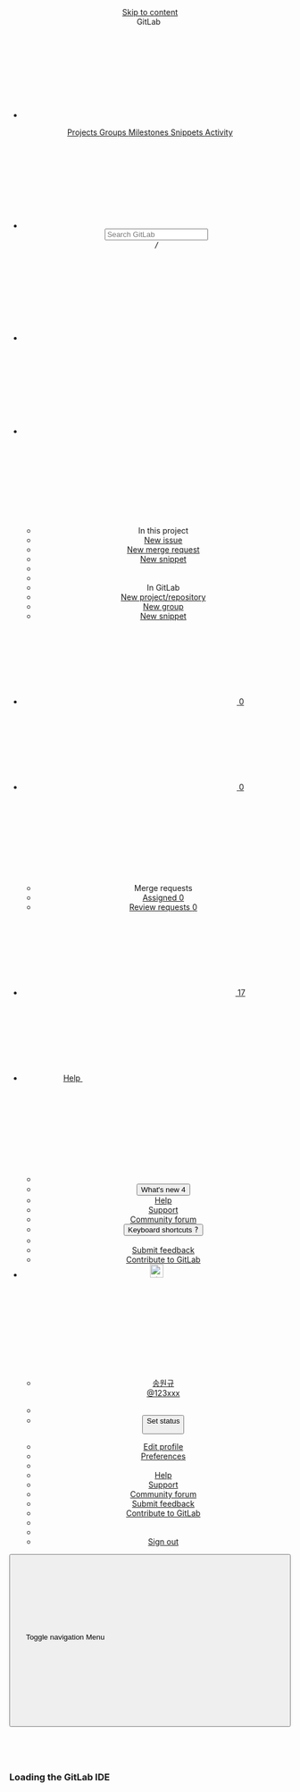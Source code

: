 <!DOCTYPE html>
<html class="with-top-bar " lang="en">
<head prefix="og: http://ogp.me/ns#">
<meta charset="utf-8">
<meta content="IE=edge" http-equiv="X-UA-Compatible">
<meta content="width=device-width, initial-scale=1, maximum-scale=1" name="viewport">
<title>IDE · s09-final / S09P31B303 · GitLab</title>
<script nonce="CrSJJ8cvUbk9QpoQehossw==">
//<![CDATA[
window.gon={};gon.api_version="v4";gon.default_avatar_url="https://lab.ssafy.com/assets/no_avatar-849f9c04a3a0d0cea2424ae97b27447dc64a7dbfae83c036c45b403392f0e8ba.png";gon.max_file_size=4192;gon.asset_host=null;gon.webpack_public_path="/assets/webpack/";gon.relative_url_root="";gon.user_color_scheme="white";gon.markdown_surround_selection=true;gon.markdown_automatic_lists=true;gon.recaptcha_api_server_url="https://www.recaptcha.net/recaptcha/api.js";gon.recaptcha_sitekey=null;gon.gitlab_url="https://lab.ssafy.com";gon.revision="d53f6295ea7";gon.feature_category="web_ide";gon.gitlab_logo="/assets/gitlab_logo-2957169c8ef64c58616a1ac3f4fc626e8a35ce4eb3ed31bb0d873712f2a041a0.png";gon.secure=true;gon.sprite_icons="/assets/icons-b25b55b72e1a86a9ca8055a5c421aae9b89fc86363fa02e2109034d756e56d28.svg";gon.sprite_file_icons="/assets/file_icons/file_icons-6489590d770258cc27e4698405d309d83e42829b667b4d601534321e96739a5a.svg";gon.emoji_sprites_css_path="/assets/emoji_sprites-e1b1ba2d7a86a445dcb1110d1b6e7dd0200ecaa993a445df77a07537dbf8f475.css";gon.gridstack_css_path="/assets/lazy_bundles/gridstack-f6221ea56eccefc063a4100733c578a518939d7d80ef78bef10a6e63be891252.css";gon.test_env=false;gon.disable_animations=false;gon.suggested_label_colors={"#cc338b":"Magenta-pink","#dc143c":"Crimson","#c21e56":"Rose red","#cd5b45":"Dark coral","#ed9121":"Carrot orange","#eee600":"Titanium yellow","#009966":"Green-cyan","#8fbc8f":"Dark sea green","#6699cc":"Blue-gray","#e6e6fa":"Lavender","#9400d3":"Dark violet","#330066":"Deep violet","#36454f":"Charcoal grey","#808080":"Gray"};gon.first_day_of_week=0;gon.time_display_relative=true;gon.ee=false;gon.jh=false;gon.dot_com=false;gon.uf_error_prefix="UF";gon.pat_prefix="";gon.use_new_navigation=true;gon.diagramsnet_url="https://embed.diagrams.net";gon.version="16.3.5";gon.current_user_id=10662;gon.current_username="123xxx";gon.current_user_fullname="송원규";gon.current_user_avatar_url="https://secure.gravatar.com/avatar/5d62dcf63c70fc6c65706b421f7356f1?s=80\u0026d=identicon";gon.features={"usageDataApi":true,"securityAutoFix":false,"sourceEditorToolbar":false,"vscodeWebIde":false,"unbatchGraphqlQueries":false,"commandPalette":true,"removeMonitorMetrics":true,"gitlabDuo":false,"customEmoji":false,"superSidebarFlyoutMenus":false,"buildServiceProxy":false,"rejectUnsignedCommitsByGitlab":true};
//]]>
</script>



<link rel="preload" href="/assets/webpack/monaco.f94a740f.chunk.js" as="script" type="text/javascript" nonce="CrSJJ8cvUbk9QpoQehossw==">
<link rel="stylesheet" href="/assets/themes/theme_indigo-cbf2cc35be098464be6de83fa55ce3c6d55904b86ae96b5d90b58c5ed67398be.css" />

<link rel="stylesheet" href="/assets/application-8ebfa16265f86eb24ceda740b31d44d2e5d86ceb9fba74eb308f08e1f99ccaa8.css" media="all" />
<link rel="stylesheet" href="/assets/page_bundles/web_ide_loader-0cc773149fe93269ec0e50684486e84ba219ff38ec97e473be2f3a9e887e9873.css" media="all" /><link rel="stylesheet" href="/assets/page_bundles/build-5d8dfad8c7d756e2a484a963ddc0f55d0dcd97e0805cff75f65c92a415a9bf98.css" media="all" /><link rel="stylesheet" href="/assets/page_bundles/ide-656c6c351ef34e286670dc29559f676e0693c806eae5d239cf1d23b272398035.css" media="all" />
<link rel="stylesheet" href="/assets/application_utilities-e77145525f157f955ee659a045c8699f51814ca7ef5cdd32c45a9bab7764f35b.css" media="all" />


<link rel="stylesheet" href="/assets/fonts-171e1863d044918ea3bbaacf2a559ccaac603904aa851c3add5b714fa7066468.css" media="all" />
<link rel="stylesheet" href="/assets/highlight/themes/white-798c2d2c1560fb1734a7653f984135b2ce22a62aa9b46f914905648669930db1.css" media="all" />


<link rel="preload" href="/assets/application_utilities-e77145525f157f955ee659a045c8699f51814ca7ef5cdd32c45a9bab7764f35b.css" as="style" type="text/css" nonce="VaysFiV9jCwoQT1qwDd8Vw==">
<link rel="preload" href="/assets/application-8ebfa16265f86eb24ceda740b31d44d2e5d86ceb9fba74eb308f08e1f99ccaa8.css" as="style" type="text/css" nonce="VaysFiV9jCwoQT1qwDd8Vw==">
<link rel="preload" href="/assets/highlight/themes/white-798c2d2c1560fb1734a7653f984135b2ce22a62aa9b46f914905648669930db1.css" as="style" type="text/css" nonce="VaysFiV9jCwoQT1qwDd8Vw==">





<script src="/assets/webpack/runtime.5f5d5d87.bundle.js" defer="defer" nonce="CrSJJ8cvUbk9QpoQehossw=="></script>
<script src="/assets/webpack/main.4a9cedf2.chunk.js" defer="defer" nonce="CrSJJ8cvUbk9QpoQehossw=="></script>
<script src="/assets/webpack/graphql.49b1eb13.chunk.js" defer="defer" nonce="CrSJJ8cvUbk9QpoQehossw=="></script>
<script src="/assets/webpack/commons-pages.groups.new-pages.import.gitlab_projects.new-pages.import.manifest.new-pages.projects.n-4e5d09f9.b0bb5304.chunk.js" defer="defer" nonce="CrSJJ8cvUbk9QpoQehossw=="></script>
<script src="/assets/webpack/commons-pages.search.show-super_sidebar.b055a594.chunk.js" defer="defer" nonce="CrSJJ8cvUbk9QpoQehossw=="></script>
<script src="/assets/webpack/super_sidebar.e47fcf88.chunk.js" defer="defer" nonce="CrSJJ8cvUbk9QpoQehossw=="></script>
<script src="/assets/webpack/monaco.f94a740f.chunk.js" defer="defer" nonce="CrSJJ8cvUbk9QpoQehossw=="></script>
<script src="/assets/webpack/commons-pages.admin.runners.show-pages.groups.achievements-pages.groups.crm.contacts-pages.groups.cr-ab3bf4b6.f5442616.chunk.js" defer="defer" nonce="CrSJJ8cvUbk9QpoQehossw=="></script>
<script src="/assets/webpack/commons-SourceEditor-pages.ide-pages.projects.ci.lints.show-pages.projects.ci.pipeline_editor.show-p-b2d156f8.9c6dfc88.chunk.js" defer="defer" nonce="CrSJJ8cvUbk9QpoQehossw=="></script>
<script src="/assets/webpack/commons-pages.ide-pages.projects.pages.new.5699785b.chunk.js" defer="defer" nonce="CrSJJ8cvUbk9QpoQehossw=="></script>
<script src="/assets/webpack/commons-pages.ide-pages.projects.ci.pipeline_editor.show.a53343c5.chunk.js" defer="defer" nonce="CrSJJ8cvUbk9QpoQehossw=="></script>
<script src="/assets/webpack/commons-pages.ide-pages.projects.releases.index.d41fa18a.chunk.js" defer="defer" nonce="CrSJJ8cvUbk9QpoQehossw=="></script>
<script src="/assets/webpack/pages.ide.1dcc6a96.chunk.js" defer="defer" nonce="CrSJJ8cvUbk9QpoQehossw=="></script>
<meta content="object" property="og:type">
<meta content="GitLab" property="og:site_name">
<meta content="IDE · s09-final / S09P31B303 · GitLab" property="og:title">
<meta content="SSAFY 전용 GitLab 시스템" property="og:description">
<meta content="https://lab.ssafy.com/assets/twitter_card-570ddb06edf56a2312253c5872489847a0f385112ddbcd71ccfa1570febab5d2.jpg" property="og:image">
<meta content="64" property="og:image:width">
<meta content="64" property="og:image:height">
<meta content="https://lab.ssafy.com/-/ide/project/s09-final/S09P31B303/edit/master/-/README.md" property="og:url">
<meta content="summary" property="twitter:card">
<meta content="IDE · s09-final / S09P31B303 · GitLab" property="twitter:title">
<meta content="SSAFY 전용 GitLab 시스템" property="twitter:description">
<meta content="https://lab.ssafy.com/assets/twitter_card-570ddb06edf56a2312253c5872489847a0f385112ddbcd71ccfa1570febab5d2.jpg" property="twitter:image">

<meta name="csrf-param" content="authenticity_token" />
<meta name="csrf-token" content="qz7YwHmuF6UX2S9_ZRMvxfNLKyTWqy_oi3xcPBMkSNW809w541WdBaWYdky1wMZ7huLdf7UnG51HzXRSsp1SWQ" />
<meta name="csp-nonce" content="CrSJJ8cvUbk9QpoQehossw==" />
<meta name="action-cable-url" content="/-/cable" />
<link href="/-/manifest.json" rel="manifest">
<link rel="icon" type="image/png" href="/uploads/-/system/appearance/favicon/1/favicon.ico" id="favicon" data-original-href="/uploads/-/system/appearance/favicon/1/favicon.ico" />
<link rel="apple-touch-icon" type="image/x-icon" href="/assets/apple-touch-icon-b049d4bc0dd9626f31db825d61880737befc7835982586d015bded10b4435460.png" />
<link href="/search/opensearch.xml" rel="search" title="Search GitLab" type="application/opensearchdescription+xml">




<meta content="SSAFY 전용 GitLab 시스템" name="description">
<meta content="#292961" name="theme-color">
</head>

<body class="ui-indigo tab-width-8  fullscreen-layout" data-page="ide:index">


<header class="navbar navbar-gitlab navbar-expand-sm js-navbar legacy-top-bar" data-testid="navbar">
<a class="gl-sr-only gl-accessibility" href="#content-body">Skip to content</a>
<div class="container-fluid">
<div class="header-content js-header-content">
<div class="title-container hide-when-top-nav-responsive-open gl-transition-medium gl-display-flex gl-align-items-stretch gl-pt-0 gl-mr-3">
<div class="title">
<span class="gl-sr-only">GitLab</span>
<a title="Homepage" id="logo" class="has-tooltip" href="/"><img class="brand-header-logo lazy" data-src="/uploads/-/system/appearance/header_logo/1/ssafy_logo.png" src="data:image/gif;base64,R0lGODlhAQABAAAAACH5BAEKAAEALAAAAAABAAEAAAICTAEAOw==" />
</a><div class="gl-display-flex gl-align-items-center">
</div>
</div>

<div class="gl-display-none gl-sm-display-block">
<ul class="list-unstyled nav navbar-sub-nav" data-view-model="{&quot;primary&quot;:[{&quot;type&quot;:&quot;header&quot;,&quot;title&quot;:&quot;Switch to&quot;},{&quot;id&quot;:&quot;project&quot;,&quot;type&quot;:&quot;item&quot;,&quot;title&quot;:&quot;Projects&quot;,&quot;active&quot;:false,&quot;icon&quot;:&quot;project&quot;,&quot;href&quot;:&quot;&quot;,&quot;view&quot;:&quot;projects&quot;,&quot;css_class&quot;:null,&quot;data&quot;:{&quot;track_label&quot;:&quot;projects_dropdown&quot;,&quot;track_action&quot;:&quot;click_dropdown&quot;,&quot;track_property&quot;:&quot;navigation_top&quot;,&quot;testid&quot;:&quot;projects_dropdown&quot;},&quot;partial&quot;:null,&quot;component&quot;:null},{&quot;id&quot;:&quot;groups&quot;,&quot;type&quot;:&quot;item&quot;,&quot;title&quot;:&quot;Groups&quot;,&quot;active&quot;:false,&quot;icon&quot;:&quot;group&quot;,&quot;href&quot;:&quot;&quot;,&quot;view&quot;:&quot;groups&quot;,&quot;css_class&quot;:null,&quot;data&quot;:{&quot;track_label&quot;:&quot;groups_dropdown&quot;,&quot;track_action&quot;:&quot;click_dropdown&quot;,&quot;track_property&quot;:&quot;navigation_top&quot;,&quot;testid&quot;:&quot;groups_dropdown&quot;},&quot;partial&quot;:null,&quot;component&quot;:null},{&quot;id&quot;:&quot;your-work&quot;,&quot;type&quot;:&quot;item&quot;,&quot;title&quot;:&quot;Your work&quot;,&quot;active&quot;:false,&quot;icon&quot;:&quot;work&quot;,&quot;href&quot;:&quot;/dashboard/projects&quot;,&quot;view&quot;:&quot;&quot;,&quot;css_class&quot;:null,&quot;data&quot;:{},&quot;partial&quot;:null,&quot;component&quot;:null},{&quot;id&quot;:&quot;explore&quot;,&quot;type&quot;:&quot;item&quot;,&quot;title&quot;:&quot;Explore&quot;,&quot;active&quot;:false,&quot;icon&quot;:&quot;compass&quot;,&quot;href&quot;:&quot;/explore/projects&quot;,&quot;view&quot;:&quot;&quot;,&quot;css_class&quot;:null,&quot;data&quot;:{},&quot;partial&quot;:null,&quot;component&quot;:null}],&quot;secondary&quot;:[],&quot;views&quot;:{&quot;projects&quot;:{&quot;namespace&quot;:&quot;projects&quot;,&quot;currentUserName&quot;:&quot;123xxx&quot;,&quot;currentItem&quot;:{&quot;id&quot;:444828,&quot;name&quot;:&quot;S09P31B303&quot;,&quot;namespace&quot;:&quot;s09-final / S09P31B303&quot;,&quot;webUrl&quot;:&quot;/s09-final/S09P31B303&quot;,&quot;avatarUrl&quot;:null},&quot;linksPrimary&quot;:[{&quot;id&quot;:&quot;your&quot;,&quot;type&quot;:&quot;item&quot;,&quot;title&quot;:&quot;View all projects&quot;,&quot;active&quot;:false,&quot;icon&quot;:&quot;&quot;,&quot;href&quot;:&quot;/dashboard/projects&quot;,&quot;view&quot;:&quot;&quot;,&quot;css_class&quot;:null,&quot;data&quot;:{&quot;testid&quot;:&quot;menu_item_link&quot;,&quot;qa_title&quot;:&quot;View all projects&quot;},&quot;partial&quot;:null,&quot;component&quot;:null}],&quot;linksSecondary&quot;:[]},&quot;groups&quot;:{&quot;namespace&quot;:&quot;groups&quot;,&quot;currentUserName&quot;:&quot;123xxx&quot;,&quot;currentItem&quot;:{},&quot;linksPrimary&quot;:[{&quot;id&quot;:&quot;your&quot;,&quot;type&quot;:&quot;item&quot;,&quot;title&quot;:&quot;View all groups&quot;,&quot;active&quot;:false,&quot;icon&quot;:&quot;&quot;,&quot;href&quot;:&quot;/dashboard/groups&quot;,&quot;view&quot;:&quot;&quot;,&quot;css_class&quot;:null,&quot;data&quot;:{&quot;testid&quot;:&quot;menu_item_link&quot;,&quot;qa_title&quot;:&quot;View all groups&quot;},&quot;partial&quot;:null,&quot;component&quot;:null}],&quot;linksSecondary&quot;:[]}},&quot;shortcuts&quot;:[{&quot;id&quot;:&quot;project-shortcut&quot;,&quot;type&quot;:&quot;item&quot;,&quot;title&quot;:&quot;Projects&quot;,&quot;active&quot;:false,&quot;icon&quot;:&quot;&quot;,&quot;href&quot;:&quot;/dashboard/projects&quot;,&quot;view&quot;:&quot;&quot;,&quot;css_class&quot;:&quot;dashboard-shortcuts-projects&quot;,&quot;data&quot;:{&quot;testid&quot;:&quot;menu_item_link&quot;,&quot;qa_title&quot;:&quot;Projects&quot;},&quot;partial&quot;:null,&quot;component&quot;:null},{&quot;id&quot;:&quot;groups-shortcut&quot;,&quot;type&quot;:&quot;item&quot;,&quot;title&quot;:&quot;Groups&quot;,&quot;active&quot;:false,&quot;icon&quot;:&quot;&quot;,&quot;href&quot;:&quot;/dashboard/groups&quot;,&quot;view&quot;:&quot;&quot;,&quot;css_class&quot;:&quot;dashboard-shortcuts-groups&quot;,&quot;data&quot;:{&quot;testid&quot;:&quot;menu_item_link&quot;,&quot;qa_title&quot;:&quot;Groups&quot;},&quot;partial&quot;:null,&quot;component&quot;:null},{&quot;id&quot;:&quot;milestones-shortcut&quot;,&quot;type&quot;:&quot;item&quot;,&quot;title&quot;:&quot;Milestones&quot;,&quot;active&quot;:false,&quot;icon&quot;:&quot;&quot;,&quot;href&quot;:&quot;/dashboard/milestones&quot;,&quot;view&quot;:&quot;&quot;,&quot;css_class&quot;:&quot;dashboard-shortcuts-milestones&quot;,&quot;data&quot;:{&quot;testid&quot;:&quot;menu_item_link&quot;,&quot;qa_title&quot;:&quot;Milestones&quot;},&quot;partial&quot;:null,&quot;component&quot;:null},{&quot;id&quot;:&quot;snippets-shortcut&quot;,&quot;type&quot;:&quot;item&quot;,&quot;title&quot;:&quot;Snippets&quot;,&quot;active&quot;:false,&quot;icon&quot;:&quot;&quot;,&quot;href&quot;:&quot;/dashboard/snippets&quot;,&quot;view&quot;:&quot;&quot;,&quot;css_class&quot;:&quot;dashboard-shortcuts-snippets&quot;,&quot;data&quot;:{&quot;testid&quot;:&quot;menu_item_link&quot;,&quot;qa_title&quot;:&quot;Snippets&quot;},&quot;partial&quot;:null,&quot;component&quot;:null},{&quot;id&quot;:&quot;activity-shortcut&quot;,&quot;type&quot;:&quot;item&quot;,&quot;title&quot;:&quot;Activity&quot;,&quot;active&quot;:false,&quot;icon&quot;:&quot;&quot;,&quot;href&quot;:&quot;/dashboard/activity&quot;,&quot;view&quot;:&quot;&quot;,&quot;css_class&quot;:&quot;dashboard-shortcuts-activity&quot;,&quot;data&quot;:{&quot;testid&quot;:&quot;menu_item_link&quot;,&quot;qa_title&quot;:&quot;Activity&quot;},&quot;partial&quot;:null,&quot;component&quot;:null}],&quot;menuTooltip&quot;:&quot;Main menu&quot;}" id="js-top-nav">
<li>
<a class="top-nav-toggle" data-toggle="dropdown" href="#" type="button">
<svg class="s16" data-testid="hamburger-icon"><use href="/assets/icons-b25b55b72e1a86a9ca8055a5c421aae9b89fc86363fa02e2109034d756e56d28.svg#hamburger"></use></svg>
</a>
</li>
</ul>
<div class="hidden">
<a class="dashboard-shortcuts-projects" href="/dashboard/projects">Projects
</a><a class="dashboard-shortcuts-groups" href="/dashboard/groups">Groups
</a><a class="dashboard-shortcuts-milestones" href="/dashboard/milestones">Milestones
</a><a class="dashboard-shortcuts-snippets" href="/dashboard/snippets">Snippets
</a><a class="dashboard-shortcuts-activity" href="/dashboard/activity">Activity
</a></div>

</div>
</div>
<div class="navbar-collapse gl-transition-medium collapse gl-mr-auto global-search-container hide-when-top-nav-responsive-open">
<ul class="nav navbar-nav gl-w-full gl-align-items-center">
<li class="nav-item header-search gl-display-none gl-lg-display-block gl-w-full">
<div class="header-search-form is-not-active gl-relative gl-w-full" data-autocomplete-path="/search/autocomplete" data-issues-path="/dashboard/issues" data-mr-path="/dashboard/merge_requests" data-search-context="{&quot;group&quot;:{&quot;id&quot;:447245,&quot;name&quot;:&quot;s09-final&quot;,&quot;full_name&quot;:&quot;s09-final&quot;},&quot;group_metadata&quot;:{&quot;issues_path&quot;:&quot;/groups/s09-final/-/issues&quot;,&quot;mr_path&quot;:&quot;/groups/s09-final/-/merge_requests&quot;},&quot;project&quot;:{&quot;id&quot;:444828,&quot;name&quot;:&quot;S09P31B303&quot;},&quot;project_metadata&quot;:{&quot;mr_path&quot;:&quot;/s09-final/S09P31B303/-/merge_requests&quot;,&quot;issues_path&quot;:&quot;/s09-final/S09P31B303/-/issues&quot;},&quot;code_search&quot;:true,&quot;scope&quot;:null,&quot;for_snippets&quot;:null}" data-search-path="/search" id="js-header-search">
<form action="/search" accept-charset="UTF-8" method="get"><div class="gl-search-box-by-type">
<svg class="s16 gl-search-box-by-type-search-icon gl-icon" data-testid="search-icon"><use href="/assets/icons-b25b55b72e1a86a9ca8055a5c421aae9b89fc86363fa02e2109034d756e56d28.svg#search"></use></svg>
<input autocomplete="off" class="form-control gl-form-input gl-search-box-by-type-input" data-testid="search_box" id="search" name="search" placeholder="Search GitLab" type="text">
</div>
<input type="hidden" name="group_id" id="group_id" value="447245" autocomplete="off" />
<input type="hidden" name="project_id" id="project_id" value="444828" autocomplete="off" />
<input type="hidden" name="scope" id="scope" autocomplete="off" />
<input type="hidden" name="search_code" id="search_code" value="true" autocomplete="off" />
<input type="hidden" name="snippets" id="snippets" autocomplete="off" />
<input type="hidden" name="repository_ref" id="repository_ref" autocomplete="off" />
<input type="hidden" name="nav_source" id="nav_source" value="navbar" autocomplete="off" />
<kbd class="gl-absolute gl-right-3 gl-top-0 keyboard-shortcut-helper gl-z-index-1 has-tooltip" data-html="true" data-placement="bottom" title="Use the shortcut key &lt;kbd&gt;/&lt;/kbd&gt; to start a search">
/
</kbd>
</form></div>

</li>
<li class="nav-item d-none d-sm-inline-block d-lg-none">
<a title="Search" aria-label="Search" data-toggle="tooltip" data-placement="bottom" data-container="body" data-track-action="click_link" data-track-label="global_search" data-track-property="navigation_top" href="/search?project_id=444828"><svg class="s16" data-testid="search-icon"><use href="/assets/icons-b25b55b72e1a86a9ca8055a5c421aae9b89fc86363fa02e2109034d756e56d28.svg#search"></use></svg>
</a></li>
</ul>
</div>
<div class="navbar-collapse gl-transition-medium collapse">
<ul class="nav navbar-nav gl-w-full gl-align-items-center gl-justify-content-end">
<li class="header-new gl-flex-grow-1 gl-flex-shrink-1 dropdown gl-display-none gl-sm-display-block gl-white-space-nowrap gl-text-right" data-track-action="click_dropdown" data-track-label="new_dropdown" data-track-property="navigation_top">
<a class="header-new-dropdown-toggle has-tooltip gl-display-flex" id="js-onboarding-new-project-link" title="Create new..." ref="tooltip" aria-label="Create new..." data-toggle="dropdown" data-placement="bottom" data-container="body" data-display="static" data-testid="new-menu-toggle" href="/projects/new"><svg class="s16" data-testid="plus-square-icon"><use href="/assets/icons-b25b55b72e1a86a9ca8055a5c421aae9b89fc86363fa02e2109034d756e56d28.svg#plus-square"></use></svg>
<svg class="s16 caret-down" data-testid="chevron-down-icon"><use href="/assets/icons-b25b55b72e1a86a9ca8055a5c421aae9b89fc86363fa02e2109034d756e56d28.svg#chevron-down"></use></svg>
</a><div class="dropdown-menu dropdown-menu-right dropdown-extended-height">
<ul>
<li class="dropdown-bold-header">
In this project
</li>
<li><a data-track-action="click_link_new_issue" data-track-label="plus_menu_dropdown" data-track-property="navigation_top" data-testid="new_issue_link" href="/s09-final/S09P31B303/-/issues/new">New issue</a></li>
<li><a data-track-action="click_link_new_mr" data-track-label="plus_menu_dropdown" data-track-property="navigation_top" href="/s09-final/S09P31B303/-/merge_requests/new">New merge request</a></li>
<li><a data-track-action="click_link_new_snippet_project" data-track-label="plus_menu_dropdown" data-track-property="navigation_top" href="/s09-final/S09P31B303/-/snippets/new">New snippet</a></li>
<li><div class="js-invite-members-trigger" data-display-text="Invite members" data-icon="shaking_hands" data-trigger-element="text-emoji" data-trigger-source="top-nav"></div>
</li>
<li class="divider"></li>
<li class="dropdown-bold-header">
In GitLab
</li>
<li><a data-track-action="click_link_new_project" data-track-label="plus_menu_dropdown" data-track-property="navigation_top" data-testid="global_new_project_link" href="/projects/new">New project/repository</a></li>
<li><a data-track-action="click_link_new_group" data-track-label="plus_menu_dropdown" data-track-property="navigation_top" data-testid="global_new_group_link" href="/groups/new">New group</a></li>
<li><a data-track-action="click_link_new_snippet_parent" data-track-label="plus_menu_dropdown" data-track-property="navigation_top" data-testid="global_new_snippet_link" href="/-/snippets/new">New snippet</a></li>
</ul>
</div>
</li>

<li class="user-counter"><a title="Issues" class="dashboard-shortcuts-issues js-prefetch-document" aria-label="Issues" data-testid="issues_shortcut_button" data-toggle="tooltip" data-placement="bottom" data-track-label="main_navigation" data-track-action="click_issues_link" data-track-property="navigation_top" data-container="body" href="/dashboard/issues?assignee_username=123xxx"><svg class="s16" data-testid="issues-icon"><use href="/assets/icons-b25b55b72e1a86a9ca8055a5c421aae9b89fc86363fa02e2109034d756e56d28.svg#issues"></use></svg>
<span aria-label="0 assigned issues" class="gl-badge badge badge-pill badge-success sm gl-ml-n2 gl-display-none">0
</span></a></li><li class="user-counter dropdown"><a class="dashboard-shortcuts-merge_requests has-tooltip" title="Merge requests" aria-label="Merge requests" data-testid="merge_requests_shortcut_button" data-toggle="dropdown" data-placement="bottom" data-track-label="merge_requests_menu" data-track-action="click_dropdown" data-track-property="navigation_top" data-container="body" href="/dashboard/merge_requests?assignee_username=123xxx"><svg class="s16" data-testid="git-merge-icon"><use href="/assets/icons-b25b55b72e1a86a9ca8055a5c421aae9b89fc86363fa02e2109034d756e56d28.svg#git-merge"></use></svg>
<span aria-label="0 merge requests" class="gl-badge badge badge-pill badge-warning sm js-merge-requests-count gl-ml-n2 gl-display-none">0
</span><svg class="s16 caret-down gl-mx-0!" data-testid="chevron-down-icon"><use href="/assets/icons-b25b55b72e1a86a9ca8055a5c421aae9b89fc86363fa02e2109034d756e56d28.svg#chevron-down"></use></svg>
</a><div class="dropdown-menu dropdown-menu-right">
<ul>
<li class="dropdown-header">
Merge requests
</li>
<li>
<a class="gl-display-flex! gl-align-items-center js-prefetch-document" data-track-action="click_link" data-track-label="merge_requests_assigned" data-track-property="navigation_top" href="/dashboard/merge_requests?assignee_username=123xxx">Assigned
<span class="gl-badge badge badge-pill badge-neutral sm js-assigned-mr-count gl-ml-auto">0
</span></a></li>
<li>
<a class="dashboard-shortcuts-review_requests gl-display-flex! gl-align-items-center js-prefetch-document" data-track-action="click_link" data-track-label="merge_requests_to_review" data-track-property="navigation_top" href="/dashboard/merge_requests?reviewer_username=123xxx">Review requests
<span class="gl-badge badge badge-pill badge-neutral sm js-reviewer-mr-count gl-ml-auto">0
</span></a></li>
</ul>
</div>
</li><li class="user-counter"><a title="To-Do List" aria-label="To-Do List" class="shortcuts-todos js-prefetch-document" data-testid="todos-shortcut-button" data-toggle="tooltip" data-placement="bottom" data-track-label="main_navigation" data-track-action="click_to_do_link" data-track-property="navigation_top" data-container="body" href="/dashboard/todos"><svg class="s16" data-testid="todo-done-icon"><use href="/assets/icons-b25b55b72e1a86a9ca8055a5c421aae9b89fc86363fa02e2109034d756e56d28.svg#todo-done"></use></svg>
<span aria-label="Todos count" class="gl-badge badge badge-pill badge-info sm js-todos-count gl-ml-n2 ">17
</span></a></li><li class="nav-item header-help dropdown d-none d-md-block">
<a class="header-help-dropdown-toggle gl-relative" data-toggle="dropdown" data-track-action="click_question_mark_link" data-track-label="main_navigation" data-track-property="navigation_top" href="/help"><span class="gl-sr-only">
Help
</span>
<svg class="s16" data-testid="question-o-icon"><use href="/assets/icons-b25b55b72e1a86a9ca8055a5c421aae9b89fc86363fa02e2109034d756e56d28.svg#question-o"></use></svg>
<span class="notification-dot rounded-circle gl-absolute"></span>
<svg class="s16 caret-down" data-testid="chevron-down-icon"><use href="/assets/icons-b25b55b72e1a86a9ca8055a5c421aae9b89fc86363fa02e2109034d756e56d28.svg#chevron-down"></use></svg>
</a><div class="dropdown-menu dropdown-menu-right">
<ul>
<li>

</li>
<li>
<button class="gl-justify-content-space-between gl-align-items-center js-whats-new-trigger gl-display-flex!" type="button">
What&#39;s new
<span class="gl-badge badge badge-pill badge-muted sm js-whats-new-notification-count">4</span>
</button>
</li>

<li>
<a data-track-action="click_link" data-track-label="help" data-track-property="navigation_top" href="/help">Help</a>
</li>
<li>
<a data-track-action="click_link" data-track-label="support" data-track-property="navigation_top" href="https://about.gitlab.com/get-help/">Support</a>
</li>
<li>
<a target="_blank" class="text-nowrap" rel="noopener noreferrer" data-track-action="click_link" data-track-label="community_forum" data-track-property="navigation_top" href="https://forum.gitlab.com">Community forum</a>

</li>
<li>
<button class="js-shortcuts-modal-trigger" data-track-action="click_button" data-track-label="keyboard_shortcuts_help" data-track-property="navigation_top" type="button">
Keyboard shortcuts
<kbd aria-hidden="true" class="flat float-right">?</kbd>
</button>
</li>
<li class="divider"></li>
<li>
<a data-track-action="click_link" data-track-label="submit_feedback" data-track-property="navigation_top" href="https://about.gitlab.com/submit-feedback">Submit feedback</a>
</li>
<li>
<a target="_blank" class="text-nowrap" data-track-action="click_link" data-track-label="contribute_to_gitlab" data-track-property="navigation_top" href="https://about.gitlab.com/contributing">Contribute to GitLab
</a>
</li>

</ul>

</div>
</li>
<li class="nav-item header-user js-nav-user-dropdown dropdown" data-testid="user-dropdown">
<a class="header-user-dropdown-toggle" data-toggle="dropdown" data-track-label="profile_dropdown" data-track-action="click_dropdown" data-track-property="navigation_top" href="/123xxx"><img srcset="https://secure.gravatar.com/avatar/5d62dcf63c70fc6c65706b421f7356f1?s=48&amp;d=identicon 1x, https://secure.gravatar.com/avatar/5d62dcf63c70fc6c65706b421f7356f1?s=48&amp;d=identicon 2x" alt="송원규" class="gl-avatar gl-avatar-s24 header-user-avatar gl-avatar-circle" height="24" width="24" loading="lazy" data-testid="user_avatar_content" src="https://secure.gravatar.com/avatar/5d62dcf63c70fc6c65706b421f7356f1?s=48&amp;d=identicon" />


<svg class="s16 caret-down" data-testid="chevron-down-icon"><use href="/assets/icons-b25b55b72e1a86a9ca8055a5c421aae9b89fc86363fa02e2109034d756e56d28.svg#chevron-down"></use></svg>
</a><div class="dropdown-menu dropdown-menu-right">
<ul>
<li class="current-user">
<a class="gl-line-height-20!" data-user="123xxx" data-testid="user-profile-link" data-track-action="click_link" data-track-label="user_profile" data-track-property="navigation_top" href="/123xxx"><div class="gl-font-weight-bold">
송원규
</div>
@123xxx

</a></li>
<li class="divider"></li>
<li>
<button class="gl-button btn btn-md btn-default menu-item js-set-status-modal-trigger" type="button"><span class="gl-button-text">
Set status

</span>

</button></li>

<li>
<a data-testid="edit_profile_link" data-track-action="click_link" data-track-label="user_edit_profile" data-track-property="navigation_top" href="/-/profile">Edit profile</a>
</li>
<li>
<a data-track-action="click_link" data-track-label="user_preferences" data-track-property="navigation_top" href="/-/profile/preferences">Preferences</a>
</li>

<li class="divider d-md-none"></li>
<li class="d-md-none">
<a data-track-action="click_link" data-track-label="help" data-track-property="navigation_top" href="/help">Help</a>
</li>
<li class="d-md-none">
<a data-track-action="click_link" data-track-label="support" data-track-property="navigation_top" href="https://about.gitlab.com/get-help/">Support</a>
</li>
<li class="d-md-none">
<a target="_blank" class="text-nowrap" rel="noopener noreferrer" data-track-action="click_link" data-track-label="community_forum" data-track-property="navigation_top" href="https://forum.gitlab.com">Community forum</a>

</li>
<li class="d-md-none">
<a data-track-action="click_link" data-track-label="submit_feedback" data-track-property="navigation_top" href="https://about.gitlab.com/submit-feedback">Submit feedback</a>
</li>
<li class="d-md-none">
<a target="_blank" class="text-nowrap" data-track-action="click_link" data-track-label="contribute_to_gitlab" data-track-property="navigation_top" href="https://about.gitlab.com/contributing">Contribute to GitLab
</a>
</li>

<li class="divider"></li>
<div class="js-new-nav-toggle" data-enabled="true" data-endpoint="https://lab.ssafy.com/-/profile/preferences"></div>
<li class="divider"></li>
<li>
<a class="sign-out-link" data-testid="sign_out_link" data-track-action="click_link" data-track-label="user_sign_out" data-track-property="navigation_top" rel="nofollow" data-method="post" href="/users/sign_out">Sign out</a>
</li>
</ul>

</div>
</li>
</ul>
</div>
<button class="navbar-toggler d-block d-sm-none gl-border-none!" data-testid="mobile_navbar_button" type="button">
<span class="sr-only">Toggle navigation</span>
<span class="more-icon gl-px-3 gl-font-sm gl-font-weight-bold">
<span class="gl-pr-2">Menu</span>
<svg class="s16" data-testid="hamburger-icon"><use href="/assets/icons-b25b55b72e1a86a9ca8055a5c421aae9b89fc86363fa02e2109034d756e56d28.svg#hamburger"></use></svg>
</span>
<svg class="s12 close-icon" data-testid="close-icon"><use href="/assets/icons-b25b55b72e1a86a9ca8055a5c421aae9b89fc86363fa02e2109034d756e56d28.svg#close"></use></svg>
</button>
</div>
</div>
</header>
<div data-version-digest="ca111af52506d69a6f80f5dc78081a21817623e4e2c16f3a7b1e97cc026708b6" id="whats-new-app"></div>
<div class="js-set-status-modal-wrapper" data-current-emoji="" data-current-message="" data-default-emoji="speech_balloon"></div>

<div class="mobile-overlay"></div>
<div class="hide-when-top-nav-responsive-open gl--flex-full gl-h-full">
<div class="gl--flex-full gl-flex-direction-column gl-w-full">
<div class="alert-wrapper">




<div class="flash-container flash-container-page sticky flash-container-no-margin" data-qa-selector="flash_container">
</div>

</div>
<div class="content-wrapper d-flex flex-column align-items-stretch gl-p-0" id="content-body">
<div class="gl-h-full" data-branch-name="master" data-ci-help-page-path="/help/ci/quick_start/index" data-committed-state-svg-path="/assets/illustrations/rocket-launch-md-afb9b5eea3356cb5920c60423f1ecf384e9014bc10f2ed5ac2718a35c7d741c2.svg" data-default-branch="master" data-editor-font-family="GitLab Mono" data-editor-font-format="woff2" data-editor-font-src-url="https://lab.ssafy.com/assets/gitlab-mono/GitLabMono-08d2c5e8ff8fd3d2d6ec55bc7713380f8981c35f9d2df14e12b835464d6e8f23.woff2" data-empty-state-svg-path="/assets/illustrations/multi_file_editor_empty-596e9f775aae4f90e8c0fd796a498a0ea9239a82f3f7b00ff6ab7683d9a1de2c.svg" data-enable-environments-guidance="false" data-file-path="README.md" data-new-web-ide-help-page-path="/help/user/project/web_ide/index.md#vscode-reimplementation" data-no-changes-state-svg-path="/assets/illustrations/multi-editor_no_changes_empty-c3e893665b4ead02686498eb96faf27ad20e5fd021e6c90b6b6b9c02ef6427f0.svg" data-pipelines-empty-state-svg-path="/assets/illustrations/empty-state/empty-pipeline-md-bf6f4296b1bdb1dae0fdd02ec5177a7c24f0e18f531569cf50d06015b3984d96.svg" data-preview-markdown-path="/s09-final/S09P31B303/preview_markdown" data-project="{&quot;id&quot;:444828,&quot;description&quot;:&quot;&quot;,&quot;name&quot;:&quot;S09P31B303&quot;,&quot;name_with_namespace&quot;:&quot;s09-final / S09P31B303&quot;,&quot;path&quot;:&quot;S09P31B303&quot;,&quot;path_with_namespace&quot;:&quot;s09-final/S09P31B303&quot;,&quot;created_at&quot;:&quot;2023-10-10T12:47:20.810+09:00&quot;,&quot;default_branch&quot;:&quot;master&quot;,&quot;tag_list&quot;:[],&quot;topics&quot;:[],&quot;ssh_url_to_repo&quot;:&quot;git@lab.ssafy.com:s09-final/S09P31B303.git&quot;,&quot;http_url_to_repo&quot;:&quot;https://lab.ssafy.com/s09-final/S09P31B303.git&quot;,&quot;web_url&quot;:&quot;https://lab.ssafy.com/s09-final/S09P31B303&quot;,&quot;readme_url&quot;:null,&quot;forks_count&quot;:0,&quot;avatar_url&quot;:null,&quot;star_count&quot;:1,&quot;last_activity_at&quot;:&quot;2023-10-10T12:47:20.810+09:00&quot;,&quot;namespace&quot;:{&quot;id&quot;:447245,&quot;name&quot;:&quot;s09-final&quot;,&quot;path&quot;:&quot;s09-final&quot;,&quot;kind&quot;:&quot;group&quot;,&quot;full_path&quot;:&quot;s09-final&quot;,&quot;parent_id&quot;:null,&quot;avatar_url&quot;:null,&quot;web_url&quot;:&quot;https://lab.ssafy.com/groups/s09-final&quot;},&quot;_links&quot;:{&quot;self&quot;:&quot;https://lab.ssafy.com/api/v4/projects/444828&quot;,&quot;issues&quot;:&quot;https://lab.ssafy.com/api/v4/projects/444828/issues&quot;,&quot;merge_requests&quot;:&quot;https://lab.ssafy.com/api/v4/projects/444828/merge_requests&quot;,&quot;repo_branches&quot;:&quot;https://lab.ssafy.com/api/v4/projects/444828/repository/branches&quot;,&quot;labels&quot;:&quot;https://lab.ssafy.com/api/v4/projects/444828/labels&quot;,&quot;events&quot;:&quot;https://lab.ssafy.com/api/v4/projects/444828/events&quot;,&quot;members&quot;:&quot;https://lab.ssafy.com/api/v4/projects/444828/members&quot;,&quot;cluster_agents&quot;:&quot;https://lab.ssafy.com/api/v4/projects/444828/cluster_agents&quot;},&quot;packages_enabled&quot;:true,&quot;empty_repo&quot;:true,&quot;archived&quot;:false,&quot;visibility&quot;:&quot;private&quot;,&quot;resolve_outdated_diff_discussions&quot;:false,&quot;container_expiration_policy&quot;:{&quot;cadence&quot;:&quot;1d&quot;,&quot;enabled&quot;:false,&quot;keep_n&quot;:10,&quot;older_than&quot;:&quot;90d&quot;,&quot;name_regex&quot;:&quot;.*&quot;,&quot;name_regex_keep&quot;:null,&quot;next_run_at&quot;:&quot;2023-10-11T12:47:20.823+09:00&quot;},&quot;issues_enabled&quot;:true,&quot;merge_requests_enabled&quot;:true,&quot;wiki_enabled&quot;:true,&quot;jobs_enabled&quot;:true,&quot;snippets_enabled&quot;:true,&quot;container_registry_enabled&quot;:true,&quot;service_desk_enabled&quot;:false,&quot;service_desk_address&quot;:null,&quot;can_create_merge_request_in&quot;:true,&quot;issues_access_level&quot;:&quot;enabled&quot;,&quot;repository_access_level&quot;:&quot;enabled&quot;,&quot;merge_requests_access_level&quot;:&quot;enabled&quot;,&quot;forking_access_level&quot;:&quot;enabled&quot;,&quot;wiki_access_level&quot;:&quot;enabled&quot;,&quot;builds_access_level&quot;:&quot;enabled&quot;,&quot;snippets_access_level&quot;:&quot;enabled&quot;,&quot;pages_access_level&quot;:&quot;private&quot;,&quot;analytics_access_level&quot;:&quot;enabled&quot;,&quot;container_registry_access_level&quot;:&quot;enabled&quot;,&quot;security_and_compliance_access_level&quot;:&quot;private&quot;,&quot;releases_access_level&quot;:&quot;enabled&quot;,&quot;environments_access_level&quot;:&quot;enabled&quot;,&quot;feature_flags_access_level&quot;:&quot;enabled&quot;,&quot;infrastructure_access_level&quot;:&quot;enabled&quot;,&quot;monitor_access_level&quot;:&quot;enabled&quot;,&quot;emails_disabled&quot;:false,&quot;emails_enabled&quot;:true,&quot;shared_runners_enabled&quot;:true,&quot;lfs_enabled&quot;:true,&quot;creator_id&quot;:489,&quot;import_url&quot;:null,&quot;import_type&quot;:null,&quot;import_status&quot;:&quot;none&quot;,&quot;open_issues_count&quot;:0,&quot;description_html&quot;:&quot;&quot;,&quot;updated_at&quot;:&quot;2023-10-10T12:47:21.170+09:00&quot;,&quot;ci_default_git_depth&quot;:20,&quot;ci_forward_deployment_enabled&quot;:true,&quot;ci_forward_deployment_rollback_allowed&quot;:true,&quot;ci_job_token_scope_enabled&quot;:false,&quot;ci_separated_caches&quot;:true,&quot;ci_allow_fork_pipelines_to_run_in_parent_project&quot;:true,&quot;build_git_strategy&quot;:&quot;fetch&quot;,&quot;keep_latest_artifact&quot;:true,&quot;restrict_user_defined_variables&quot;:false,&quot;runners_token&quot;:&quot;GR1348941PLptx_Nzw-GPYWCd3DsF&quot;,&quot;runner_token_expiration_interval&quot;:null,&quot;group_runners_enabled&quot;:true,&quot;auto_cancel_pending_pipelines&quot;:&quot;enabled&quot;,&quot;build_timeout&quot;:3600,&quot;auto_devops_enabled&quot;:false,&quot;auto_devops_deploy_strategy&quot;:&quot;continuous&quot;,&quot;ci_config_path&quot;:null,&quot;public_jobs&quot;:true,&quot;shared_with_groups&quot;:[{&quot;group_id&quot;:606,&quot;group_name&quot;:&quot;consultants&quot;,&quot;group_full_path&quot;:&quot;consultants&quot;,&quot;group_access_level&quot;:40,&quot;expires_at&quot;:null}],&quot;only_allow_merge_if_pipeline_succeeds&quot;:false,&quot;allow_merge_on_skipped_pipeline&quot;:null,&quot;request_access_enabled&quot;:true,&quot;only_allow_merge_if_all_discussions_are_resolved&quot;:false,&quot;remove_source_branch_after_merge&quot;:true,&quot;printing_merge_request_link_enabled&quot;:true,&quot;merge_method&quot;:&quot;merge&quot;,&quot;squash_option&quot;:&quot;default_off&quot;,&quot;enforce_auth_checks_on_uploads&quot;:true,&quot;suggestion_commit_message&quot;:null,&quot;merge_commit_template&quot;:null,&quot;squash_commit_template&quot;:null,&quot;issue_branch_template&quot;:null,&quot;autoclose_referenced_issues&quot;:true}" data-promotion-svg-path="/assets/illustrations/web-ide_promotion-e704a1a4d8d093ecf9779b7791ea886dfbba5405cf1e92f41c74e8e86d7a9144.svg" data-render-whitespace-in-code="false" data-sign-in-path="/users/sign_in" data-switch-editor-svg-path="/assets/illustrations/rocket-launch-md-afb9b5eea3356cb5920c60423f1ecf384e9014bc10f2ed5ac2718a35c7d741c2.svg" data-use-new-web-ide="false" data-user-preferences-path="/-/profile/preferences" data-web-ide-help-page-path="/help/user/project/web_ide/index.md" data-web-terminal-config-help-path="/help/user/project/web_ide/index.md#web-ide-configuration-file" data-web-terminal-help-path="/help/user/project/web_ide/index.md#interactive-web-terminals-for-the-web-ide" data-web-terminal-runners-help-path="/help/user/project/web_ide/index.md#runner-configuration" data-web-terminal-svg-path="/assets/illustrations/web-ide_promotion-e704a1a4d8d093ecf9779b7791ea886dfbba5405cf1e92f41c74e8e86d7a9144.svg" id="ide">
<div class="web-ide-loader gl-display-flex gl-justify-content-center gl-align-items-center gl-flex-direction-column gl-h-full gl-mr-auto gl-ml-auto">
<img class="brand-header-logo lazy" data-src="/uploads/-/system/appearance/header_logo/1/ssafy_logo.png" src="data:image/gif;base64,R0lGODlhAQABAAAAACH5BAEKAAEALAAAAAABAAEAAAICTAEAOw==" />
<h3 class="clblack gl-mt-6">Loading the GitLab IDE</h3>
</div>
</div>



</div>
</div>
</div>
<div class="top-nav-responsive gl-flex-grow-1 gl-overflow-y-auto">
<div class="cloak-startup">
<div data-view-model="{&quot;primary&quot;:[{&quot;type&quot;:&quot;header&quot;,&quot;title&quot;:&quot;Switch to&quot;},{&quot;id&quot;:&quot;project&quot;,&quot;type&quot;:&quot;item&quot;,&quot;title&quot;:&quot;Projects&quot;,&quot;active&quot;:false,&quot;icon&quot;:&quot;project&quot;,&quot;href&quot;:&quot;&quot;,&quot;view&quot;:&quot;projects&quot;,&quot;css_class&quot;:null,&quot;data&quot;:{&quot;track_label&quot;:&quot;projects_dropdown&quot;,&quot;track_action&quot;:&quot;click_dropdown&quot;,&quot;track_property&quot;:&quot;navigation_top&quot;,&quot;testid&quot;:&quot;projects_dropdown&quot;},&quot;partial&quot;:null,&quot;component&quot;:null},{&quot;id&quot;:&quot;groups&quot;,&quot;type&quot;:&quot;item&quot;,&quot;title&quot;:&quot;Groups&quot;,&quot;active&quot;:false,&quot;icon&quot;:&quot;group&quot;,&quot;href&quot;:&quot;&quot;,&quot;view&quot;:&quot;groups&quot;,&quot;css_class&quot;:null,&quot;data&quot;:{&quot;track_label&quot;:&quot;groups_dropdown&quot;,&quot;track_action&quot;:&quot;click_dropdown&quot;,&quot;track_property&quot;:&quot;navigation_top&quot;,&quot;testid&quot;:&quot;groups_dropdown&quot;},&quot;partial&quot;:null,&quot;component&quot;:null},{&quot;id&quot;:&quot;your-work&quot;,&quot;type&quot;:&quot;item&quot;,&quot;title&quot;:&quot;Your work&quot;,&quot;active&quot;:false,&quot;icon&quot;:&quot;work&quot;,&quot;href&quot;:&quot;/dashboard/projects&quot;,&quot;view&quot;:&quot;&quot;,&quot;css_class&quot;:null,&quot;data&quot;:{},&quot;partial&quot;:null,&quot;component&quot;:null},{&quot;id&quot;:&quot;explore&quot;,&quot;type&quot;:&quot;item&quot;,&quot;title&quot;:&quot;Explore&quot;,&quot;active&quot;:false,&quot;icon&quot;:&quot;compass&quot;,&quot;href&quot;:&quot;/explore/projects&quot;,&quot;view&quot;:&quot;&quot;,&quot;css_class&quot;:null,&quot;data&quot;:{},&quot;partial&quot;:null,&quot;component&quot;:null}],&quot;secondary&quot;:[],&quot;views&quot;:{&quot;projects&quot;:{&quot;namespace&quot;:&quot;projects&quot;,&quot;currentUserName&quot;:&quot;123xxx&quot;,&quot;currentItem&quot;:{&quot;id&quot;:444828,&quot;name&quot;:&quot;S09P31B303&quot;,&quot;namespace&quot;:&quot;s09-final / S09P31B303&quot;,&quot;webUrl&quot;:&quot;/s09-final/S09P31B303&quot;,&quot;avatarUrl&quot;:null},&quot;linksPrimary&quot;:[{&quot;id&quot;:&quot;your&quot;,&quot;type&quot;:&quot;item&quot;,&quot;title&quot;:&quot;View all projects&quot;,&quot;active&quot;:false,&quot;icon&quot;:&quot;&quot;,&quot;href&quot;:&quot;/dashboard/projects&quot;,&quot;view&quot;:&quot;&quot;,&quot;css_class&quot;:null,&quot;data&quot;:{&quot;testid&quot;:&quot;menu_item_link&quot;,&quot;qa_title&quot;:&quot;View all projects&quot;},&quot;partial&quot;:null,&quot;component&quot;:null}],&quot;linksSecondary&quot;:[]},&quot;groups&quot;:{&quot;namespace&quot;:&quot;groups&quot;,&quot;currentUserName&quot;:&quot;123xxx&quot;,&quot;currentItem&quot;:{},&quot;linksPrimary&quot;:[{&quot;id&quot;:&quot;your&quot;,&quot;type&quot;:&quot;item&quot;,&quot;title&quot;:&quot;View all groups&quot;,&quot;active&quot;:false,&quot;icon&quot;:&quot;&quot;,&quot;href&quot;:&quot;/dashboard/groups&quot;,&quot;view&quot;:&quot;&quot;,&quot;css_class&quot;:null,&quot;data&quot;:{&quot;testid&quot;:&quot;menu_item_link&quot;,&quot;qa_title&quot;:&quot;View all groups&quot;},&quot;partial&quot;:null,&quot;component&quot;:null}],&quot;linksSecondary&quot;:[]},&quot;new&quot;:{&quot;title&quot;:&quot;Create new...&quot;,&quot;menu_sections&quot;:[{&quot;title&quot;:&quot;In this project&quot;,&quot;menu_items&quot;:[{&quot;id&quot;:&quot;new_issue&quot;,&quot;type&quot;:&quot;item&quot;,&quot;title&quot;:&quot;New issue&quot;,&quot;active&quot;:false,&quot;icon&quot;:&quot;&quot;,&quot;href&quot;:&quot;/s09-final/S09P31B303/-/issues/new&quot;,&quot;view&quot;:&quot;&quot;,&quot;css_class&quot;:null,&quot;data&quot;:{&quot;track_action&quot;:&quot;click_link_new_issue&quot;,&quot;track_label&quot;:&quot;plus_menu_dropdown&quot;,&quot;track_property&quot;:&quot;navigation_top&quot;,&quot;testid&quot;:&quot;new_issue_link&quot;},&quot;partial&quot;:null,&quot;component&quot;:null},{&quot;id&quot;:&quot;new_mr&quot;,&quot;type&quot;:&quot;item&quot;,&quot;title&quot;:&quot;New merge request&quot;,&quot;active&quot;:false,&quot;icon&quot;:&quot;&quot;,&quot;href&quot;:&quot;/s09-final/S09P31B303/-/merge_requests/new&quot;,&quot;view&quot;:&quot;&quot;,&quot;css_class&quot;:null,&quot;data&quot;:{&quot;track_action&quot;:&quot;click_link_new_mr&quot;,&quot;track_label&quot;:&quot;plus_menu_dropdown&quot;,&quot;track_property&quot;:&quot;navigation_top&quot;},&quot;partial&quot;:null,&quot;component&quot;:null},{&quot;id&quot;:&quot;new_snippet&quot;,&quot;type&quot;:&quot;item&quot;,&quot;title&quot;:&quot;New snippet&quot;,&quot;active&quot;:false,&quot;icon&quot;:&quot;&quot;,&quot;href&quot;:&quot;/s09-final/S09P31B303/-/snippets/new&quot;,&quot;view&quot;:&quot;&quot;,&quot;css_class&quot;:null,&quot;data&quot;:{&quot;track_action&quot;:&quot;click_link_new_snippet_project&quot;,&quot;track_label&quot;:&quot;plus_menu_dropdown&quot;,&quot;track_property&quot;:&quot;navigation_top&quot;},&quot;partial&quot;:null,&quot;component&quot;:null},{&quot;id&quot;:&quot;invite&quot;,&quot;type&quot;:&quot;item&quot;,&quot;title&quot;:&quot;Invite members&quot;,&quot;active&quot;:false,&quot;icon&quot;:&quot;shaking_hands&quot;,&quot;href&quot;:&quot;&quot;,&quot;view&quot;:&quot;&quot;,&quot;css_class&quot;:null,&quot;data&quot;:{&quot;trigger_source&quot;:&quot;top-nav&quot;,&quot;trigger_element&quot;:&quot;text-emoji&quot;},&quot;partial&quot;:&quot;projects/invite_members_top_nav_link&quot;,&quot;component&quot;:&quot;invite_members&quot;}]},{&quot;title&quot;:&quot;In GitLab&quot;,&quot;menu_items&quot;:[{&quot;id&quot;:&quot;general_new_project&quot;,&quot;type&quot;:&quot;item&quot;,&quot;title&quot;:&quot;New project/repository&quot;,&quot;active&quot;:false,&quot;icon&quot;:&quot;&quot;,&quot;href&quot;:&quot;/projects/new&quot;,&quot;view&quot;:&quot;&quot;,&quot;css_class&quot;:null,&quot;data&quot;:{&quot;track_action&quot;:&quot;click_link_new_project&quot;,&quot;track_label&quot;:&quot;plus_menu_dropdown&quot;,&quot;track_property&quot;:&quot;navigation_top&quot;,&quot;testid&quot;:&quot;global_new_project_link&quot;},&quot;partial&quot;:null,&quot;component&quot;:null},{&quot;id&quot;:&quot;general_new_group&quot;,&quot;type&quot;:&quot;item&quot;,&quot;title&quot;:&quot;New group&quot;,&quot;active&quot;:false,&quot;icon&quot;:&quot;&quot;,&quot;href&quot;:&quot;/groups/new&quot;,&quot;view&quot;:&quot;&quot;,&quot;css_class&quot;:null,&quot;data&quot;:{&quot;track_action&quot;:&quot;click_link_new_group&quot;,&quot;track_label&quot;:&quot;plus_menu_dropdown&quot;,&quot;track_property&quot;:&quot;navigation_top&quot;,&quot;testid&quot;:&quot;global_new_group_link&quot;},&quot;partial&quot;:null,&quot;component&quot;:null},{&quot;id&quot;:&quot;general_new_snippet&quot;,&quot;type&quot;:&quot;item&quot;,&quot;title&quot;:&quot;New snippet&quot;,&quot;active&quot;:false,&quot;icon&quot;:&quot;&quot;,&quot;href&quot;:&quot;/-/snippets/new&quot;,&quot;view&quot;:&quot;&quot;,&quot;css_class&quot;:null,&quot;data&quot;:{&quot;track_action&quot;:&quot;click_link_new_snippet_parent&quot;,&quot;track_label&quot;:&quot;plus_menu_dropdown&quot;,&quot;track_property&quot;:&quot;navigation_top&quot;,&quot;testid&quot;:&quot;global_new_snippet_link&quot;},&quot;partial&quot;:null,&quot;component&quot;:null}]}]},&quot;search&quot;:{&quot;id&quot;:&quot;search&quot;,&quot;type&quot;:&quot;item&quot;,&quot;title&quot;:&quot;Search&quot;,&quot;active&quot;:false,&quot;icon&quot;:&quot;search&quot;,&quot;href&quot;:&quot;/search?project_id=444828&quot;,&quot;view&quot;:&quot;&quot;,&quot;css_class&quot;:null,&quot;data&quot;:{&quot;testid&quot;:&quot;menu_item_link&quot;,&quot;qa_title&quot;:&quot;Search&quot;},&quot;partial&quot;:null,&quot;component&quot;:null}},&quot;shortcuts&quot;:[{&quot;id&quot;:&quot;project-shortcut&quot;,&quot;type&quot;:&quot;item&quot;,&quot;title&quot;:&quot;Projects&quot;,&quot;active&quot;:false,&quot;icon&quot;:&quot;&quot;,&quot;href&quot;:&quot;/dashboard/projects&quot;,&quot;view&quot;:&quot;&quot;,&quot;css_class&quot;:&quot;dashboard-shortcuts-projects&quot;,&quot;data&quot;:{&quot;testid&quot;:&quot;menu_item_link&quot;,&quot;qa_title&quot;:&quot;Projects&quot;},&quot;partial&quot;:null,&quot;component&quot;:null},{&quot;id&quot;:&quot;groups-shortcut&quot;,&quot;type&quot;:&quot;item&quot;,&quot;title&quot;:&quot;Groups&quot;,&quot;active&quot;:false,&quot;icon&quot;:&quot;&quot;,&quot;href&quot;:&quot;/dashboard/groups&quot;,&quot;view&quot;:&quot;&quot;,&quot;css_class&quot;:&quot;dashboard-shortcuts-groups&quot;,&quot;data&quot;:{&quot;testid&quot;:&quot;menu_item_link&quot;,&quot;qa_title&quot;:&quot;Groups&quot;},&quot;partial&quot;:null,&quot;component&quot;:null},{&quot;id&quot;:&quot;milestones-shortcut&quot;,&quot;type&quot;:&quot;item&quot;,&quot;title&quot;:&quot;Milestones&quot;,&quot;active&quot;:false,&quot;icon&quot;:&quot;&quot;,&quot;href&quot;:&quot;/dashboard/milestones&quot;,&quot;view&quot;:&quot;&quot;,&quot;css_class&quot;:&quot;dashboard-shortcuts-milestones&quot;,&quot;data&quot;:{&quot;testid&quot;:&quot;menu_item_link&quot;,&quot;qa_title&quot;:&quot;Milestones&quot;},&quot;partial&quot;:null,&quot;component&quot;:null},{&quot;id&quot;:&quot;snippets-shortcut&quot;,&quot;type&quot;:&quot;item&quot;,&quot;title&quot;:&quot;Snippets&quot;,&quot;active&quot;:false,&quot;icon&quot;:&quot;&quot;,&quot;href&quot;:&quot;/dashboard/snippets&quot;,&quot;view&quot;:&quot;&quot;,&quot;css_class&quot;:&quot;dashboard-shortcuts-snippets&quot;,&quot;data&quot;:{&quot;testid&quot;:&quot;menu_item_link&quot;,&quot;qa_title&quot;:&quot;Snippets&quot;},&quot;partial&quot;:null,&quot;component&quot;:null},{&quot;id&quot;:&quot;activity-shortcut&quot;,&quot;type&quot;:&quot;item&quot;,&quot;title&quot;:&quot;Activity&quot;,&quot;active&quot;:false,&quot;icon&quot;:&quot;&quot;,&quot;href&quot;:&quot;/dashboard/activity&quot;,&quot;view&quot;:&quot;&quot;,&quot;css_class&quot;:&quot;dashboard-shortcuts-activity&quot;,&quot;data&quot;:{&quot;testid&quot;:&quot;menu_item_link&quot;,&quot;qa_title&quot;:&quot;Activity&quot;},&quot;partial&quot;:null,&quot;component&quot;:null}],&quot;menuTooltip&quot;:&quot;Main menu&quot;}" id="js-top-nav-responsive"></div>
</div>
</div>


</body>
</html>
